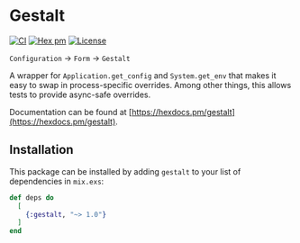 Gestalt
=======

[![CI](https://github.com/livinginthepast/elixir-gestalt/actions/workflows/tests.yml/badge.svg)](https://github.com/livinginthepast/elixir-gestalt/actions)
[![Hex pm](http://img.shields.io/hexpm/v/gestalt.svg?style=flat)](https://hex.pm/packages/gestalt)
[![License](http://img.shields.io/github/license/livinginthepast/elixir-gestalt.svg?style=flat)](https://github.com/livinginthepast/elixir-gestalt/blob/main/LICENSE.md)

`Configuration` → `Form` → `Gestalt`

A wrapper for `Application.get_config` and `System.get_env` that makes it easy
to swap in process-specific overrides. Among other things, this allows tests
to provide async-safe overrides.

Documentation can be found at [https://hexdocs.pm/gestalt](https://hexdocs.pm/gestalt).

## Installation

This package can be installed by adding `gestalt` to your list of dependencies in `mix.exs`:

```elixir
def deps do
  [
    {:gestalt, "~> 1.0"}
  ]
end
```
